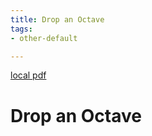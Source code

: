 ```yaml
---
title: Drop an Octave
tags:
- other-default

---
```


[local pdf](../../../pdfs/Drop%20an%20Octave.pdf)

# Drop an Octave

